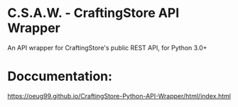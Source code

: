 # C.S.A.W. - CraftingStore API Wrapper
An API wrapper for CraftingStore's public REST API, for Python 3.0+

# Doccumentation:
https://oeug99.github.io/CraftingStore-Python-API-Wrapper/html/index.html

